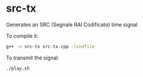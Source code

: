 # src-tx
Generates an SRC (Segnale RAI Codificato) time signal

To compile it:
```bash
g++ -o src-tx src-tx.cpp -lsndfile
```

To transmit the signal:
```bash
./play.sh
```
